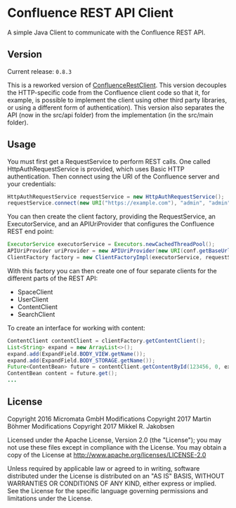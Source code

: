 # Confluence REST API Client

A simple Java Client to communicate with the Confluence REST API.

## Version

Current release: `0.8.3`

This is a reworked version of [ConfluenceRestClient](https://github.com/MartinBoehmer/ConfluenceRestClient).
This version decouples the HTTP-specific code from the Confluence client code so
that it, for example, is possible to implement the client using other third party libraries, 
or using a different form of authentication). This version also separates the API
(now in the src/api folder) from the implementation (in the src/main folder).

## Usage

You must first get a RequestService to perform REST calls. 
One called HttpAuthRequestService is provided, which uses Basic HTTP 
authentication. Then connect using the URI of the Confluence server 
and your credentials:

```java
HttpAuthRequestService requestService = new HttpAuthRequestService();
requestService.connect(new URI("https://example.com"), "admin", "admin");
```

You can then create the client factory, providing the RequestService, an 
ExecutorService, and an APIUriProvider that configures the Confluence REST 
end point:

```java
ExecutorService executorService = Executors.newCachedThreadPool();
APIUriProvider uriProvider = new APIUriProvider(new URI(conf.getBaseUrl() + "/wiki"));
ClientFactory factory = new ClientFactoryImpl(executorService, requestService, apiConfig);
```

With this factory you can then create one of four separate clients for the different parts 
of the REST API:

* SpaceClient
* UserClient
* ContentClient
* SearchClient

To create an interface for working with content:

```java
ContentClient contentClient = clientFactory.getContentClient();
List<String> expand = new ArrayList<>();
expand.add(ExpandField.BODY_VIEW.getName());
expand.add(ExpandField.BODY_STORAGE.getName());
Future<ContentBean> future = contentClient.getContentById(123456, 0, expand);
ContentBean content = future.get();
...
```

## License

Copyright 2016 Micromata GmbH
Modifications Copyright 2017 Martin Böhmer
Modifications Copyright 2017 Mikkel R. Jakobsen

Licensed under the Apache License, Version 2.0 (the "License"); you may not use these files except in compliance with the License.
You may obtain a copy of the License at http://www.apache.org/licenses/LICENSE-2.0

Unless required by applicable law or agreed to in writing, software distributed under the License is distributed on an "AS IS" BASIS, WITHOUT WARRANTIES OR CONDITIONS OF ANY KIND, either express or implied.
See the License for the specific language governing permissions and limitations under the License.
